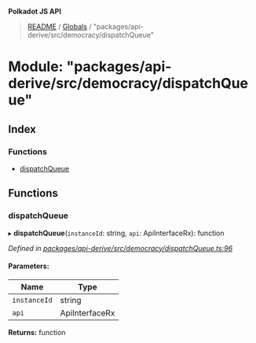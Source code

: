 **Polkadot JS API**

> [README](../README.md) / [Globals](../globals.md) / "packages/api-derive/src/democracy/dispatchQueue"

# Module: "packages/api-derive/src/democracy/dispatchQueue"

## Index

### Functions

* [dispatchQueue](_packages_api_derive_src_democracy_dispatchqueue_.md#dispatchqueue)

## Functions

### dispatchQueue

▸ **dispatchQueue**(`instanceId`: string, `api`: ApiInterfaceRx): function

*Defined in [packages/api-derive/src/democracy/dispatchQueue.ts:96](https://github.com/polkadot-js/api/blob/cb93cb34b/packages/api-derive/src/democracy/dispatchQueue.ts#L96)*

#### Parameters:

Name | Type |
------ | ------ |
`instanceId` | string |
`api` | ApiInterfaceRx |

**Returns:** function
